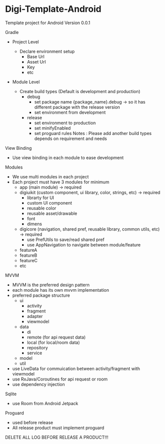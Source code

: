 # Digi-Template-Android
Template project for Android Version 0.0.1

Gradle
- Project Level
    - Declare environment setup
        - Base Url
        - Asset Url
        - Key
        - etc

- Module Level
    - Create build types (Default is development and production)
        - debug
            - set package name {package_name}.debug -> so it has different package with the release version
            - set environment from development
        - release
            - set environment to production
            - set minifyEnabled
            - set proguard rules
Notes : Please add another build types depends on requirement and needs

View Binding
- Use view binding in each module to ease development

Modules
- We use multi modules in each project
- Each project must have 3 modules for minimum
    - app (main module) -> required
    - digiuikit (custom component, ui library, color, strings, etc) -> required
        - librarty for UI
        - custom UI component
        - reusable color
        - reusable asset/drawable
        - font
        - dimens
    - digicore (navigation, shared pref, reusable library, common utils, etc) -> required
        - use PrefUtils to save/read shared pref
        - use AppNavigation to navigate between module/feature
    - featureA
    - featureB
    - featureC
    - etc

MVVM
- MVVM is the preferred design pattern
- each module has its own mvvm implementation
- preferred package structure
    - ui
        - activity
        - fragment
        - adapter
        - viewmodel
    - data
        - di
        - remote (for api request data)
        - local (for local/room data)
        - repository
        - service
    - model
    - util
- use LiveData for commuication between activity/fragment with viewmodel
- use RxJava/Coroutines for api request or room
- use dependency injection

Sqlite
- use Room from Android Jetpack

Proguard
- used before release
- All release product must implement proguard

DELETE ALL LOG BEFORE RELEASE A PRODUCT!!!
